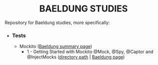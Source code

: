 <h1 align=center>BAELDUNG STUDIES</h1>
<p>Repository for Baeldung studies, more specifically:</p>
<ul>
  <li>
    <h3>Tests</h3>
    <ul>
      <li>
        <span>Mockito (<a href="https://www.baeldung.com/category/testing/tag/mockito" target="_blank">Baeldung summary page</a>)</span>
        <ul>
          <li><span>1 - Getting Started with Mockito @Mock, @Spy, @Captor and @InjectMocks</span> (<a href="" target="_blank">directory path<a> | <a href="https://www.baeldung.com/mockito-annotations">Baeldung page</a>)</li>
        </ul>
      </li>
    </ul>
  </li>
</ul>
